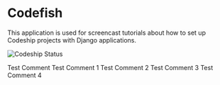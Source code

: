 Codefish
======================

This application is used for screencast tutorials about how to set up Codeship projects with Django applications.

![Codeship Status](https://www.codeship.io/projects/f6bca240-2ec0-0131-7427-22724940e61c/status)

Test Comment
Test Comment 1
Test Comment 2
Test Comment 3
Test Comment 4
